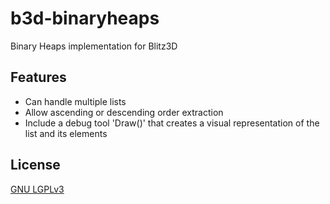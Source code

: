 b3d-binaryheaps
===============

Binary Heaps implementation for Blitz3D

Features
------------
* Can handle multiple lists
* Allow ascending or descending order extraction
* Include a debug tool 'Draw()' that creates a visual representation of the list and its elements

License
-----------
[GNU LGPLv3](https://www.gnu.org/licenses/lgpl.html)

